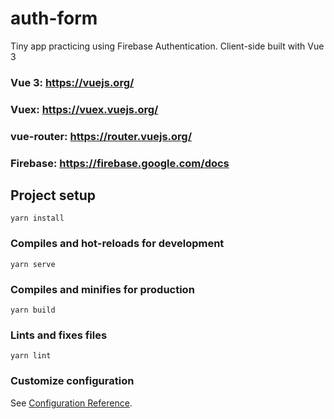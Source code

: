 # auth-form
Tiny app practicing using Firebase Authentication.
Client-side built with Vue 3

### Vue 3: https://vuejs.org/

### Vuex: https://vuex.vuejs.org/

### vue-router: https://router.vuejs.org/

### Firebase: https://firebase.google.com/docs 

## Project setup
```
yarn install
```

### Compiles and hot-reloads for development
```
yarn serve
```

### Compiles and minifies for production
```
yarn build
```

### Lints and fixes files
```
yarn lint
```

### Customize configuration
See [Configuration Reference](https://cli.vuejs.org/config/).

